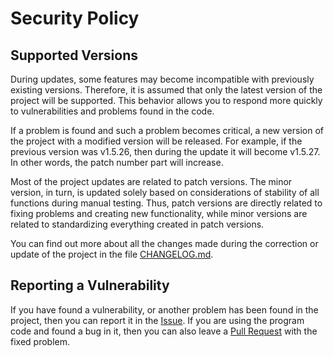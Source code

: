 # Security Policy

## Supported Versions

During updates, some features may become incompatible with previously existing versions. Therefore, it is assumed that only the latest version of the project will be supported. This behavior allows you to respond more quickly to vulnerabilities and problems found in the code.

If a problem is found and such a problem becomes critical, a new version of the project with a modified version will be released. For example, if the previous version was v1.5.26, then during the update it will become v1.5.27. In other words, the patch number part will increase.

Most of the project updates are related to patch versions. The minor version, in turn, is updated solely based on considerations of stability of all functions during manual testing. Thus, patch versions are directly related to fixing problems and creating new functionality, while minor versions are related to standardizing everything created in patch versions.

You can find out more about all the changes made during the correction or update of the project in the file [CHANGELOG.md](https://github.com/number571/go-peer/blob/master/CHANGELOG.md).

## Reporting a Vulnerability

If you have found a vulnerability, or another problem has been found in the project, then you can report it in the [Issue](https://github.com/number571/go-peer/issues/new). If you are using the program code and found a bug in it, then you can also leave a [Pull Request](https://github.com/number571/go-peer/pulls) with the fixed problem.
